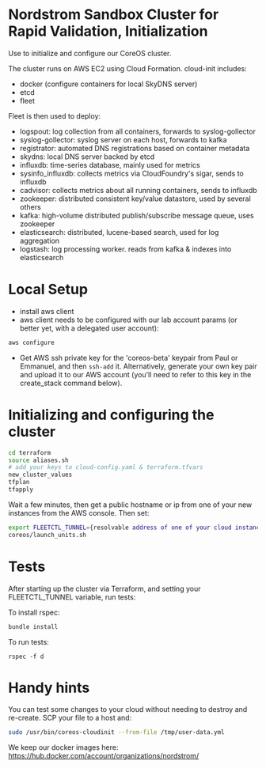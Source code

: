 # Nordstrom Sandbox Cluster for Rapid Validation, Initialization

Use to initialize and configure our CoreOS cluster.

The cluster runs on AWS EC2 using Cloud Formation. cloud-init includes:

* docker (configure containers for local SkyDNS server)
* etcd
* fleet

Fleet is then used to deploy:

* logspout: log collection from all containers, forwards to syslog-gollector
* syslog-gollector: syslog server on each host, forwards to kafka
* registrator: automated DNS registrations based on container metadata
* skydns: local DNS server backed by etcd
* influxdb: time-series database, mainly used for metrics
* sysinfo_influxdb: collects metrics via CloudFoundry's sigar, sends to influxdb
* cadvisor: collects metrics about all running containers, sends to influxdb
* zookeeper: distributed consistent key/value datastore, used by several others
* kafka: high-volume distributed publish/subscribe message queue, uses zookeeper
* elasticsearch: distributed, lucene-based search, used for log aggregation
* logstash: log processing worker. reads from kafka & indexes into elasticsearch

# Local Setup

* install aws client
* aws client needs to be configured with our lab account params (or better yet, with a delegated user account):

```bash
aws configure
```
* Get AWS ssh private key for the 'coreos-beta' keypair from Paul or Emmanuel, and then `ssh-add` it. Alternatively, generate your own key pair and upload it to our AWS account (you'll need to refer to this key in the create_stack command below).

# Initializing and configuring the cluster

```bash
cd terraform
source aliases.sh
# add your keys to cloud-config.yaml & terraform.tfvars
new_cluster_values
tfplan
tfapply
```

Wait a few minutes, then get a public hostname or ip from one of your new instances from the AWS console. Then set:

```bash
export FLEETCTL_TUNNEL={resolvable address of one of your cloud instances}
coreos/launch_units.sh
```

# Tests

After starting up the cluster via Terraform, and setting your FLEETCTL_TUNNEL variable, run tests:

To install rspec:
```bash
bundle install
```

To run tests:
```
rspec -f d
```


# Handy hints

You can test some changes to your cloud without needing to destroy and re-create. SCP your file to a host and:

``` bash
sudo /usr/bin/coreos-cloudinit --from-file /tmp/user-data.yml
```

We keep our docker images here:
https://hub.docker.com/account/organizations/nordstrom/
